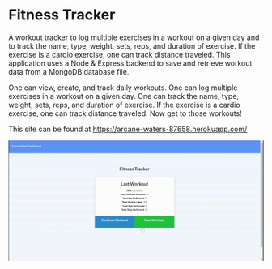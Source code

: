 # Fitness Tracker
A workout tracker to log multiple exercises in a workout on a given day and to track the name, type, weight, sets, reps, and duration of exercise. If the exercise is a cardio exercise, one can track distance traveled. This application uses a Node & Express backend to save and retrieve workout data from a MongoDB database file.

One can view, create, and track daily workouts. One can log multiple exercises in a workout on a given day. One can track the name, type, weight, sets, reps, and duration of exercise. If the exercise is a cardio exercise, one can track distance traveled. Now get to those workouts!

This site can be found at https://arcane-waters-87658.herokuapp.com/

![Image of Fitness Tracker](assets/img/Fitness-Tracker-Demo.gif?raw=true "Fitness Tracker")